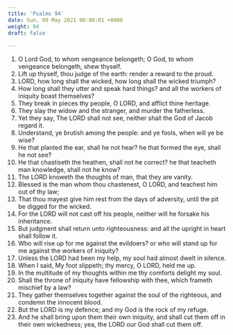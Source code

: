 ```yaml
---
title: 'Psalms 94'
date: Sun, 09 May 2021 00:00:01 +0000
weight: 94
draft: false
  
---
```


1. O Lord God, to whom vengeance belongeth; O God, to whom vengeance belongeth, shew thyself.
2. Lift up thyself, thou judge of the earth: render a reward to the proud.
3. LORD, how long shall the wicked, how long shall the wicked triumph?
4. How long shall they utter and speak hard things? and all the workers of iniquity boast themselves?
5. They break in pieces thy people, O LORD, and afflict thine heritage.
6. They slay the widow and the stranger, and murder the fatherless.
7. Yet they say, The LORD shall not see, neither shall the God of Jacob regard it.
8. Understand, ye brutish among the people: and ye fools, when will ye be wise?
9. He that planted the ear, shall he not hear? he that formed the eye, shall he not see?
10. He that chastiseth the heathen, shall not he correct? he that teacheth man knowledge, shall not he know?
11. The LORD knoweth the thoughts of man, that they are vanity.
12. Blessed is the man whom thou chastenest, O LORD, and teachest him out of thy law;
13. That thou mayest give him rest from the days of adversity, until the pit be digged for the wicked.
14. For the LORD will not cast off his people, neither will he forsake his inheritance.
15. But judgment shall return unto righteousness: and all the upright in heart shall follow it.
16. Who will rise up for me against the evildoers? or who will stand up for me against the workers of iniquity?
17. Unless the LORD had been my help, my soul had almost dwelt in silence.
18. When I said, My foot slippeth; thy mercy, O LORD, held me up.
19. In the multitude of my thoughts within me thy comforts delight my soul.
20. Shall the throne of iniquity have fellowship with thee, which frameth mischief by a law?
21. They gather themselves together against the soul of the righteous, and condemn the innocent blood.
22. But the LORD is my defence; and my God is the rock of my refuge.
23. And he shall bring upon them their own iniquity, and shall cut them off in their own wickedness; yea, the LORD our God shall cut them off.

